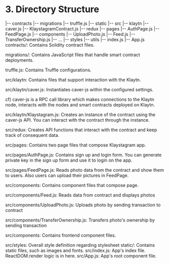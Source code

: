 # 3. Directory Structure
|-- contracts
|-- migrations
|-- truffle.js
|-- static
|-- src
    |-- klaytn
      |-- caver.js
      |-- KlaystagramContract.js
    |-- redux
    |-- pages
      |-- AuthPage.js
      |-- FeedPage.js
    |-- components
      |-- UploadPhoto.js
      |-- Feed.js
      |-- TransferOwnership.js
      |-- ...
    |-- styles
    |-- utils
    |-- index.js
    |-- App.js
contracts/: Contains Solidity contract files.

migrations/: Contains JavaScript files that handle smart contract deployments.

truffle.js: Contains Truffle configurations.

src/klaytn: Contains files that support interaction with the Klaytn.

src/klaytn/caver.js: Instantiates caver-js within the configured settings.

cf) caver-js is a RPC call library which makes connections to the Klaytn node, interacts with the nodes and smart contracts deployed on Klaytn.

src/klaytn/Klaystagram.js: Creates an instance of the contract using the caver-js API. You can interact with the contract through the instance.

src/redux: Creates API functions that interact with the contract and keep track of consequent data.

src/pages: Contains two page files that compose Klaystagram app.

src/pages/AuthPage.js: Contains sign up and login form. You can generate private key in the sign up form and use it to login on the app.

src/pages/FeedPage.js: Reads photo data from the contract and show them to users. Also users can upload their pictures in FeedPage.

src/components: Contains component files that compose page.

src/components/Feed.js: Reads data from contract and displays photos

src/components/UploadPhoto.js: Uploads photo by sending transaction to contract 

src/components/TransferOwnership.js: Transfers photo's ownership by sending transaction

src/components: Contains frontend component files.

src/styles: Overall style definition regarding stylesheet
static/: Contains static files, such as images and fonts. src/index.js: App's index file. ReactDOM.render logic is in here.
src/App.js: App's root component file.
